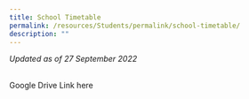 ```yaml
---
title: School Timetable
permalink: /resources/Students/permalink/school-timetable/
description: ""
---
```


<i>Updated as of 27 September 2022</i>
<div><br>
Google Drive Link here